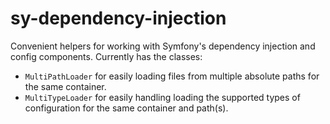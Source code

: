 sy-dependency-injection
==========

Convenient helpers for working with Symfony's dependency injection and config components.  Currently has the classes:

- `MultiPathLoader` for easily loading files from multiple absolute paths for the same container.
- `MultiTypeLoader` for easily handling loading the supported types of configuration for the same container and path(s).
